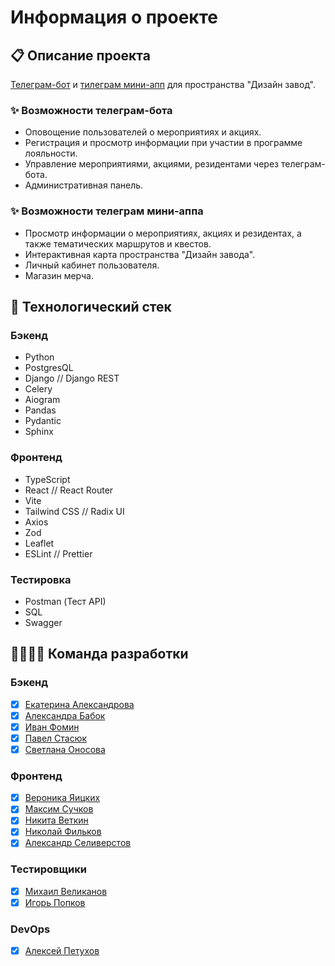 # Информация о проекте
## 📋 Описание проекта

[Телеграм-бот](https://t.me/DZavodBot) и [тилеграм мини-апп](https://t.me/DZavodBot?startapp) для пространства "Дизайн завод".

### ✨ Возможности телеграм-бота 
- Оповощение пользователей о мероприятиях и акциях.
- Регистрация и просмотр информации при участии в программе лояльности. 
- Управление мероприятиями, акциями, резидентами через телеграм-бота.
- Административная панель.

### ✨ Возможности телеграм мини-аппа
- Просмотр информации о мероприятиях, акциях и резидентах, а также тематических маршрутов и квестов.
- Интерактивная карта пространства "Дизайн завода".
- Личный кабинет пользователя.
- Магазин мерча.

## 🚀 Технологический стек
### Бэкенд
- Python
- PostgresQL
- Django // Django REST
- Celery
- Aiogram
- Pandas
- Pydantic
- Sphinx

### Фронтенд
- TypeScript
- React // React Router
- Vite
- Tailwind CSS // Radix UI
- Axios
- Zod
- Leaflet
- ESLint // Prettier

### Тестировка
- Postman (Тест API)
- SQL
- Swagger

## 👩‍💻👨‍💻 Команда разработки
### Бэкенд
- [x] [Екатерина Александрова](https://github.com/aliensen36)
- [x] [Александра Бабок](https://github.com/mayldute)
- [x] [Иван Фомин](https://github.com/Sayrrexe)
- [x] [Павел Стасюк](https://github.com/Impuls13)
- [x] [Светлана Оносова](https://github.com/onosova-sv)

### Фронтенд
- [x] [Вероника Яицких](https://github.com/VeronikaTkach)
- [x] [Максим Сучков](https://github.com/Odiosus)
- [x] [Никита Веткин](https://github.com/nik787)
- [x] [Николай Фильков](https://github.com/Dathc)
- [x] [Александр Селиверстов](https://github.com/SanyBlagorodny)

### Тестировщики
- [x] [Михаил Великанов](https://github.com/Majikkun)
- [x] [Игорь Попков](https://github.com/ivp282)

### DevOps
- [x] [Алексей Петухов](https://github.com/1exanOK)
